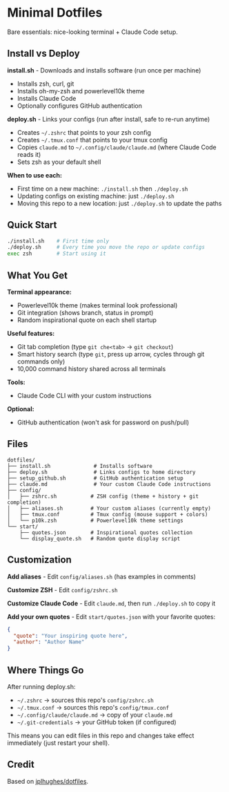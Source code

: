 # Minimal Dotfiles

Bare essentials: nice-looking terminal + Claude Code setup.

## Install vs Deploy

**install.sh** - Downloads and installs software (run once per machine)
- Installs zsh, curl, git
- Installs oh-my-zsh and powerlevel10k theme
- Installs Claude Code
- Optionally configures GitHub authentication

**deploy.sh** - Links your configs (run after install, safe to re-run anytime)
- Creates `~/.zshrc` that points to your zsh config
- Creates `~/.tmux.conf` that points to your tmux config
- Copies `claude.md` to `~/.config/claude/claude.md` (where Claude Code reads it)
- Sets zsh as your default shell

**When to use each:**
- First time on a new machine: `./install.sh` then `./deploy.sh`
- Updating configs on existing machine: just `./deploy.sh`
- Moving this repo to a new location: just `./deploy.sh` to update the paths

## Quick Start

```bash
./install.sh    # First time only
./deploy.sh     # Every time you move the repo or update configs
exec zsh        # Start using it
```

## What You Get

**Terminal appearance:**
- Powerlevel10k theme (makes terminal look professional)
- Git integration (shows branch, status in prompt)
- Random inspirational quote on each shell startup

**Useful features:**
- Git tab completion (type `git che<tab>` → `git checkout`)
- Smart history search (type `git`, press up arrow, cycles through git commands only)
- 10,000 command history shared across all terminals

**Tools:**
- Claude Code CLI with your custom instructions

**Optional:**
- GitHub authentication (won't ask for password on push/pull)

## Files

```
dotfiles/
├── install.sh              # Installs software
├── deploy.sh               # Links configs to home directory
├── setup_github.sh         # GitHub authentication setup
├── claude.md               # Your custom Claude Code instructions
├── config/
│   ├── zshrc.sh           # ZSH config (theme + history + git completion)
│   ├── aliases.sh         # Your custom aliases (currently empty)
│   ├── tmux.conf          # Tmux config (mouse support + colors)
│   └── p10k.zsh           # Powerlevel10k theme settings
└── start/
    ├── quotes.json        # Inspirational quotes collection
    └── display_quote.sh   # Random quote display script
```

## Customization

**Add aliases** - Edit `config/aliases.sh` (has examples in comments)

**Customize ZSH** - Edit `config/zshrc.sh`

**Customize Claude Code** - Edit `claude.md`, then run `./deploy.sh` to copy it

**Add your own quotes** - Edit `start/quotes.json` with your favorite quotes:
```json
{
  "quote": "Your inspiring quote here",
  "author": "Author Name"
}
```

## Where Things Go

After running deploy.sh:
- `~/.zshrc` → sources this repo's `config/zshrc.sh`
- `~/.tmux.conf` → sources this repo's `config/tmux.conf`
- `~/.config/claude/claude.md` → copy of your `claude.md`
- `~/.git-credentials` → your GitHub token (if configured)

This means you can edit files in this repo and changes take effect immediately (just restart your shell).

## Credit

Based on [jplhughes/dotfiles](https://github.com/jplhughes/dotfiles).
